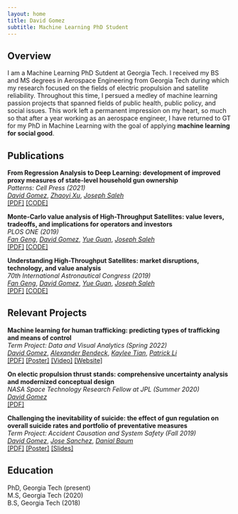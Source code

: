 ```yaml
---
layout: home
title: David Gomez
subtitle: Machine Learning PhD Student
---
```


## Overview

I am a Machine Learning PhD Sutdent at Georgia Tech. I received my BS and MS degrees in Aerospace Engineering from Georgia Tech during which my research focused on the fields of electric propulsion and satellite reliability. Throughout this time, I persued a medley of machine learning passion projects that spanned fields of public health, public policy, and social issues. This work left a permanent impression on my heart, so much so that after a year working as an aerospace engineer, I have returned to GT for my PhD in Machine Learning with the goal of applying **machine learning for social good**.

## Publications

**From Regression Analysis to Deep Learning: development of improved proxy measures of state-level household gun ownership** \
_Patterns: Cell Press (2021)_ \
  [_David Gomez_](https://scholar.google.com/citations?user=YmsZnXAAAAAJ&hl=en&oi=sra),
  [_Zhaoyi Xu_](https://scholar.google.com/citations?user=AlaqLgcAAAAJ&hl=en&oi=sra),
  [_Joseph Saleh_](https://scholar.google.com/citations?user=oewjyycAAAAJ&hl=en&oi=sra) \
  [[PDF]](https://www.cell.com/action/showPdf?pii=S2666-3899%2820%2930202-6)
  [[CODE]](https://github.com/dbgomez94/gun-ownership-proxy)

**Monte-Carlo value analysis of High-Throughput Satellites: value levers, tradeoffs, and implications for operators and investors** \
_PLOS ONE (2019)_ \
  [_Fan Geng_](https://scholar.google.com/citations?user=VC7KrQQAAAAJ&hl=en&oi=sra),
  [_David Gomez_](https://scholar.google.com/citations?user=YmsZnXAAAAAJ&hl=en&oi=sra),
  [_Yue Guan_](https://scholar.google.com/citations?user=Gr0QHIEAAAAJ&hl=en&oi=sra),
  [_Joseph Saleh_](https://scholar.google.com/citations?user=oewjyycAAAAJ&hl=en&oi=sra) \
  [[PDF]](https://journals.plos.org/plosone/article/file?id=10.1371/journal.pone.0222133&type=printable)
  [[CODE]](https://github.com/dbgomez94/high-throughput-satellites)

**Understanding High-Throughput Satellites: market disruptions, technology, and value analysis** \
_70th International Astronautical Congress (2019)_ \
  [_Fan Geng_](https://scholar.google.com/citations?user=VC7KrQQAAAAJ&hl=en&oi=sra),
  [_David Gomez_](https://scholar.google.com/citations?user=YmsZnXAAAAAJ&hl=en&oi=sra),
  [_Yue Guan_](https://scholar.google.com/citations?user=Gr0QHIEAAAAJ&hl=en&oi=sra),
  [_Joseph Saleh_](https://scholar.google.com/citations?user=oewjyycAAAAJ&hl=en&oi=sra) \
  [[PDF]](http://iafastro.directory/iac/archive/browse/IAC-19/E3/3/49731/)
  [[CODE]](https://github.com/dbgomez94/high-throughput-satellites)

## Relevant Projects

**Machine learning for human trafficking: predicting types of trafficking and means of control** \
_Term Project: Data and Visual Analytics (Spring 2022)_ \
  [_David Gomez_](https://scholar.google.com/citations?user=YmsZnXAAAAAJ&hl=en&oi=sra),
  [_Alexander Bendeck_](https://alexanderbendeck.github.io/projects.html),
  [_Kaylee Tian_](https://www.linkedin.com/in/kaylee-nianhan-tian/),
  [_Patrick Li_](https://www.linkedin.com/in/patrick-li-0/) \
  [[PDF]](https://drive.google.com/file/d/1ZF1bpdqYRzA3Kcm1SRkUFkqupeNLzdAy/view?usp=sharing)
  [[Poster]](https://drive.google.com/file/d/1z7QcypF5xcn1TSfJu9RjZayP8_fafuvX/view?usp=sharing)
  [[Video]](https://youtu.be/GltcIuAIdTc)
  [[Website]](https://alexanderbendeck.shinyapps.io/human-trafficking-app/)

**On electic propulsion thrust stands: comprehensive uncertainty analysis and modernized conceptual design** \
_NASA Space Technology Research Fellow at JPL (Summer 2020)_ \
  [_David Gomez_](https://scholar.google.com/citations?user=YmsZnXAAAAAJ&hl=en&oi=sra) \
  [[PDF]](https://drive.google.com/file/d/13bFrEk7PkWAY2GqFmNS_l3zvok1wE9Wj/view?usp=sharing)

**Challenging the inevitability of suicide: the effect of gun regulation on overall suicide rates and portfolio of preventative measures** \
_Term Project: Accident Causation and System Safety (Fall 2019)_ \
  [_David Gomez_](https://scholar.google.com/citations?user=YmsZnXAAAAAJ&hl=en&oi=sra),
  [_Jose Sanchez_](https://www.linkedin.com/in/jose-c-sanchez/),
  [_Danial Baum_](https://www.linkedin.com/in/daniel-baum-ae/) \
  [[PDF]](https://drive.google.com/file/d/1eBo4348ehcbSQ8zs2ny8W4vIRXymCLcg/view?usp=sharing)
  [[Poster]](https://drive.google.com/file/d/1ATBb5rhDqnycLfk0daZcIRXaoVfniZDy/view?usp=sharing)
  [[Slides]](https://drive.google.com/file/d/14bEKiji_KDBISvT7OCuvAQOwNU6QED1U/view?usp=sharing)

## Education

PhD, Georgia Tech (present) \
M.S, Georgia Tech (2020) \
B.S, Georgia Tech (2018)
